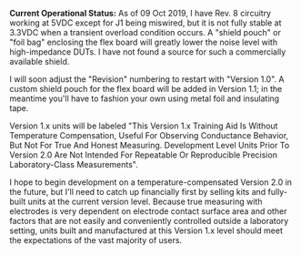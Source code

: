 **Current Operational Status:** As of 09 Oct 2019, I have Rev. 8 circuitry working at 5VDC except for J1 being miswired, but it is not fully stable at 3.3VDC when a transient overload condition occurs.  A "shield pouch" or "foil bag" enclosing the flex board will greatly lower the noise level with high-impedance DUTs.  I have not found a source for such a commercially available shield.

I will soon adjust the "Revision" numbering to restart with "Version 1.0".  A custom shield pouch for the flex board will be added in Version 1.1; in the meantime you'll have to fashion your own using metal foil and insulating tape.  

Version 1.x units will be labeled "This Version 1.x Training Aid Is Without Temperature Compensation, Useful For Observing Conductance Behavior, But Not For True And Honest Measuring.  Development Level Units Prior To Version 2.0 Are Not Intended For Repeatable Or Reproducible Precision Laboratory-Class Measurements".

I hope to begin development on a temperature-compensated Version 2.0 in the future, but I'll need to catch up financially first by selling kits and fully-built units at the current version level.  Because true measuring with electrodes is very dependent on electrode contact surface area and other factors that are not easily and conveniently controlled outside a laboratory setting, units built and manufactured at this Version 1.x level should meet the expectations of the vast majority of users.
